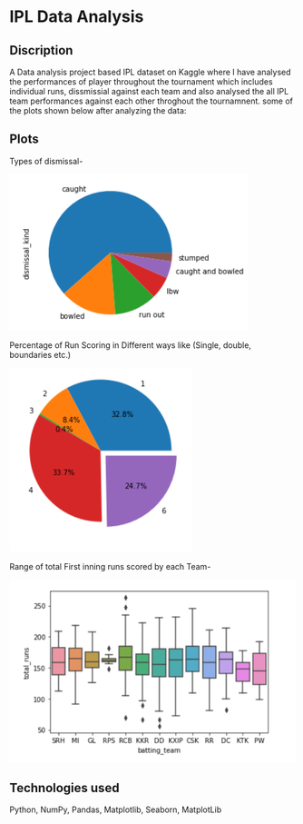 # IPL Data Analysis

## Discription
A Data analysis project based IPL dataset on Kaggle where I have analysed the performances of player throughout the tournament which includes individual runs, dissmissial against each team and also analysed the all IPL team performances against each other throghout the tournamnent. some of the plots shown below after analyzing the data:

## Plots

Types of dismissal-

![plot](./3476.png)

Percentage of Run Scoring in Different ways like (Single, double, boundaries etc.)

![plot](./3478.png)

Range of total First inning runs scored by each Team-

![plot](./3479.png)

## Technologies used
Python, NumPy, Pandas, Matplotlib, Seaborn, MatplotLib
